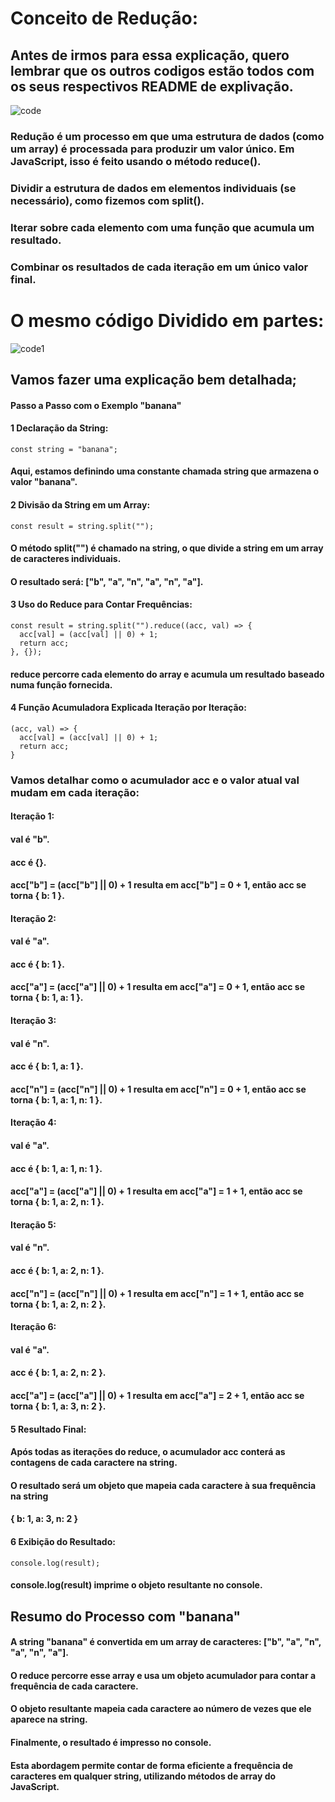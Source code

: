 # Conceito de Redução:
## Antes de irmos para essa explicação, quero lembrar que os outros codigos estão todos com os seus respectivos README de explivação.

![code](https://github.com/user-attachments/assets/6bd74c3b-b3bc-456a-bc54-a3b3c64cf9a5)

### Redução é um processo em que uma estrutura de dados (como um array) é processada para produzir um valor único. Em JavaScript, isso é feito usando o método reduce().

### Dividir a estrutura de dados em elementos individuais (se necessário), como fizemos com split().
### Iterar sobre cada elemento com uma função que acumula um resultado.
### Combinar os resultados de cada iteração em um único valor final.

# O mesmo código Dividido em partes:

![code1](https://github.com/user-attachments/assets/f7a61fa0-3cd0-4041-8bed-2724dce5ae8b)

## Vamos fazer uma explicação bem detalhada;
#### Passo a Passo com o Exemplo "banana"
#### 1 Declaração da String:
```
const string = "banana";
```
#### Aqui, estamos definindo uma constante chamada string que armazena o valor "banana".
#### 2 Divisão da String em um Array:
```
const result = string.split("");
```
#### O método split("") é chamado na string, o que divide a string em um array de caracteres individuais.
#### O resultado será: ["b", "a", "n", "a", "n", "a"].
#### 3 Uso do Reduce para Contar Frequências:
```
const result = string.split("").reduce((acc, val) => {
  acc[val] = (acc[val] || 0) + 1;
  return acc;
}, {});
```
#### reduce percorre cada elemento do array e acumula um resultado baseado numa função fornecida.
#### 4 Função Acumuladora Explicada Iteração por Iteração:
```
(acc, val) => {
  acc[val] = (acc[val] || 0) + 1;
  return acc;
}
```
### Vamos detalhar como o acumulador acc e o valor atual val mudam em cada iteração:
#### Iteração 1:

#### val é "b".
#### acc é {}.
#### acc["b"] = (acc["b"] || 0) + 1 resulta em acc["b"] = 0 + 1, então acc se torna { b: 1 }.
#### Iteração 2:

#### val é "a".
#### acc é { b: 1 }.
#### acc["a"] = (acc["a"] || 0) + 1 resulta em acc["a"] = 0 + 1, então acc se torna { b: 1, a: 1 }.
#### Iteração 3:

#### val é "n".
#### acc é { b: 1, a: 1 }.
#### acc["n"] = (acc["n"] || 0) + 1 resulta em acc["n"] = 0 + 1, então acc se torna { b: 1, a: 1, n: 1 }.
#### Iteração 4:

#### val é "a".
#### acc é { b: 1, a: 1, n: 1 }.
#### acc["a"] = (acc["a"] || 0) + 1 resulta em acc["a"] = 1 + 1, então acc se torna { b: 1, a: 2, n: 1 }.
#### Iteração 5:

#### val é "n".
#### acc é { b: 1, a: 2, n: 1 }.
#### acc["n"] = (acc["n"] || 0) + 1 resulta em acc["n"] = 1 + 1, então acc se torna { b: 1, a: 2, n: 2 }.
#### Iteração 6:

#### val é "a".
#### acc é { b: 1, a: 2, n: 2 }.
#### acc["a"] = (acc["a"] || 0) + 1 resulta em acc["a"] = 2 + 1, então acc se torna { b: 1, a: 3, n: 2 }.

#### 5 Resultado Final:

#### Após todas as iterações do reduce, o acumulador acc conterá as contagens de cada caractere na string.
#### O resultado será um objeto que mapeia cada caractere à sua frequência na string
#### { b: 1, a: 3, n: 2 }

#### 6 Exibição do Resultado:
```
console.log(result);
```
#### console.log(result) imprime o objeto resultante no console.

## Resumo do Processo com "banana"
#### A string "banana" é convertida em um array de caracteres: ["b", "a", "n", "a", "n", "a"].
#### O reduce percorre esse array e usa um objeto acumulador para contar a frequência de cada caractere.
#### O objeto resultante mapeia cada caractere ao número de vezes que ele aparece na string.
#### Finalmente, o resultado é impresso no console.
#### Esta abordagem permite contar de forma eficiente a frequência de caracteres em qualquer string, utilizando métodos de array do JavaScript.
